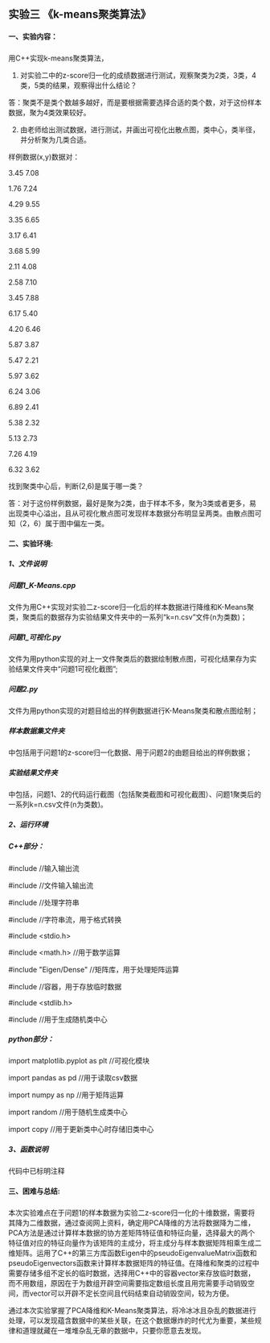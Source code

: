 
## 实验三  《k-means聚类算法》
#### 一、实验内容：

##### 
用C++实现k-means聚类算法，

1. 对实验二中的z-score归一化的成绩数据进行测试，观察聚类为2类，3类，4类，5类的结果，观察得出什么结论？

答：聚类不是类个数越多越好，而是要根据需要选择合适的类个数，对于这份样本数据，聚为4类效果较好。

2. 由老师给出测试数据，进行测试，并画出可视化出散点图，类中心，类半径，并分析聚为几类合适。

样例数据(x,y)数据对：

3.45	7.08

1.76	7.24

4.29	9.55

3.35	6.65

3.17	6.41

3.68	5.99

2.11	4.08

2.58	7.10

3.45	7.88

6.17	5.40

4.20	6.46

5.87	3.87

5.47	2.21

5.97	3.62

6.24	3.06

6.89	2.41

5.38	2.32

5.13	2.73

7.26	4.19

6.32	3.62

找到聚类中心后，判断(2,6)是属于哪一类？

答：对于这份样例数据，最好是聚为2类，由于样本不多，聚为3类或者更多，易出现类中心溢出，且从可视化散点图可发现样本数据分布明显呈两类。由散点图可知（2，6）属于图中偏左一类。

#### 二、实验环境:

##### 1、文件说明

##### 问题1_K-Means.cpp
文件为用C++实现对实验二z-score归一化后的样本数据进行降维和K-Means聚类，聚类后的数据存为实验结果文件夹中的一系列“k=n.csv”文件(n为类数)；

##### 问题1_可视化.py
文件为用python实现的对上一文件聚类后的数据绘制散点图，可视化结果存为实验结果文件夹中“问题1可视化截图”;

##### 问题2.py
文件为用python实现的对题目给出的样例数据进行K-Means聚类和散点图绘制；

##### 样本数据集文件夹
中包括用于问题1的z-score归一化数据、用于问题2的由题目给出的样例数据；

##### 实验结果文件夹
中包括，问题1、2的代码运行截图（包括聚类截图和可视化截图）、问题1聚类后的一系列k=n.csv文件(n为类数)。

##### 2、运行环境

##### C++部分：

#include <iostream> //输入输出流

#include <fstream> //文件输入输出流
  
#include <string> //处理字符串
  
#include <sstream> //字符串流，用于格式转换
  
#include <stdio.h>

#include <math.h> //用于数学运算

#include "Eigen/Dense" //矩阵库，用于处理矩阵运算

#include <vector> //容器，用于存放临时数据
  
#include <stdlib.h>

#include <random> //用于生成随机类中心
  
##### python部分：

import matplotlib.pyplot as plt //可视化模块

import pandas as pd //用于读取csv数据

import numpy as np //用于矩阵运算

import random //用于随机生成类中心

import copy //用于更新类中心时存储旧类中心

##### 3、函数说明

代码中已标明注释

#### 三、困难与总结:

#####
本次实验难点在于问题1的样本数据为实验二z-score归一化的十维数据，需要将其降为二维数据，通过查阅网上资料，确定用PCA降维的方法将数据降为二维，PCA方法是通过计算样本数据的协方差矩阵特征值和特征向量，选择最大的两个特征值对应的特征向量作为该矩阵的主成分，将主成分与样本数据矩阵相乘生成二维矩阵。运用了C++的第三方库函数Eigen中的pseudoEigenvalueMatrix函数和pseudoEigenvectors函数来计算样本数据矩阵的特征值。在降维和聚类的过程中需要存储多组不定长的临时数据，选择用C++中的容器vector来存放临时数据，而不用数组，原因在于为数组开辟空间需要指定数组长度且用完需要手动销毁空间，而vector可以开辟不定长空间且代码结束自动销毁空间，较为方便。

通过本次实验掌握了PCA降维和K-Means聚类算法，将冷冰冰且杂乱的数据进行处理，可以发现蕴含数据中的某些关联，在这个数据爆炸的时代尤为重要，某些规律和道理就藏在一堆堆杂乱无章的数据中，只要你愿意去发现。
